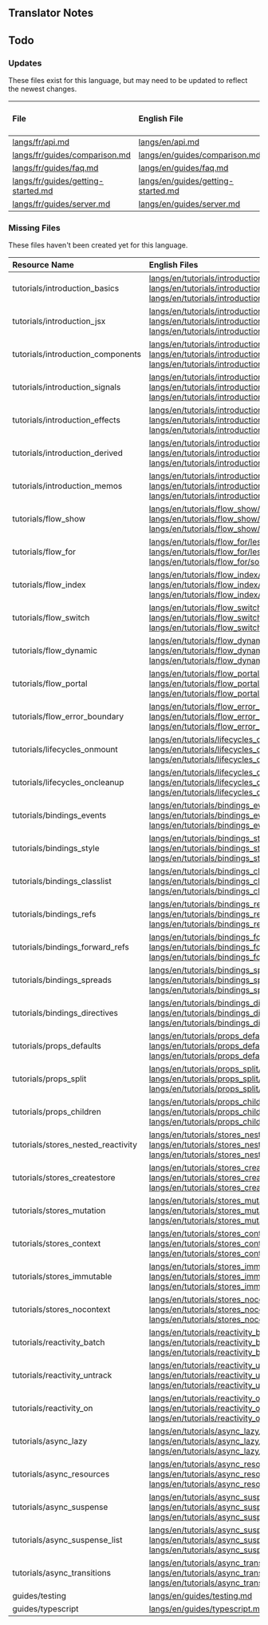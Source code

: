 
## Translator Notes

## Todo

### Updates  
These files exist for this language, but may need to be updated to reflect the newest changes.  
<!--MM:START (UPDATED:lang=fr) -->
| File                                                                                                                     | English File                                                                                                             | Last Updated (EN)                                                                                  | Last Updated (FR)                                                                                   |
| :----------------------------------------------------------------------------------------------------------------------- | :----------------------------------------------------------------------------------------------------------------------- | :------------------------------------------------------------------------------------------------- | :-------------------------------------------------------------------------------------------------- |
| [langs/fr/api.md](https://github.com/solidjs/solid-docs/tree/main/langs/fr/api.md)                                       | [langs/en/api.md](https://github.com/solidjs/solid-docs/tree/main/langs/en/api.md)                                       | [4/23/2022](https://github.com/solidjs/solid-docs/commit/3f6a6767d2921eac9c30958a4225a99bbb51cfde) | [10/22/2021](https://github.com/solidjs/solid-docs/commit/b3f7f9ecc9f3bab59726e0cb7a95deb3dfee612e) |
| [langs/fr/guides/comparison.md](https://github.com/solidjs/solid-docs/tree/main/langs/fr/guides/comparison.md)           | [langs/en/guides/comparison.md](https://github.com/solidjs/solid-docs/tree/main/langs/en/guides/comparison.md)           | [3/18/2022](https://github.com/solidjs/solid-docs/commit/b976903437785c5d4dea6426cec798ed761d15a5) | [12/16/2021](https://github.com/solidjs/solid-docs/commit/897dd8d2145dea1bf9e50a0c1365a898f08e23f4) |
| [langs/fr/guides/faq.md](https://github.com/solidjs/solid-docs/tree/main/langs/fr/guides/faq.md)                         | [langs/en/guides/faq.md](https://github.com/solidjs/solid-docs/tree/main/langs/en/guides/faq.md)                         | [3/19/2022](https://github.com/solidjs/solid-docs/commit/b7472de48fbd1034ff510b3456d1544d97b50e67) | [11/10/2021](https://github.com/solidjs/solid-docs/commit/fd3aaa5cf6df1e9e663e97a62e0b516ce6c8ca2f) |
| [langs/fr/guides/getting-started.md](https://github.com/solidjs/solid-docs/tree/main/langs/fr/guides/getting-started.md) | [langs/en/guides/getting-started.md](https://github.com/solidjs/solid-docs/tree/main/langs/en/guides/getting-started.md) | [2/20/2022](https://github.com/solidjs/solid-docs/commit/9899442872e96b8ed7736ed22f70fee5c2a9bbc8) | [1/9/2022](https://github.com/solidjs/solid-docs/commit/43dd6a8fa3f087892f0c9281553e56113d8f4b18)   |
| [langs/fr/guides/server.md](https://github.com/solidjs/solid-docs/tree/main/langs/fr/guides/server.md)                   | [langs/en/guides/server.md](https://github.com/solidjs/solid-docs/tree/main/langs/en/guides/server.md)                   | [1/10/2022](https://github.com/solidjs/solid-docs/commit/6208d0f611fa37e86d546f2ea11a147ee7c6e31f) | [10/22/2021](https://github.com/solidjs/solid-docs/commit/b3f7f9ecc9f3bab59726e0cb7a95deb3dfee612e) |

<!--MM:END-->
### Missing Files  
These files haven't been created yet for this language.  
<!--MM:START (CREATED:lang=fr) -->
| Resource Name                      | English Files                                                                                                                                                                                                                                                                                                                                                                                                                                                                                          |
| :--------------------------------- | :----------------------------------------------------------------------------------------------------------------------------------------------------------------------------------------------------------------------------------------------------------------------------------------------------------------------------------------------------------------------------------------------------------------------------------------------------------------------------------------------------- |
| tutorials/introduction_basics      | [langs/en/tutorials/introduction_basics/lesson.json](https://github.com/solidjs/solid-docs/tree/main/langs/en/tutorials/introduction_basics/lesson.json), [langs/en/tutorials/introduction_basics/lesson.md](https://github.com/solidjs/solid-docs/tree/main/langs/en/tutorials/introduction_basics/lesson.md), [langs/en/tutorials/introduction_basics/solved.json](https://github.com/solidjs/solid-docs/tree/main/langs/en/tutorials/introduction_basics/solved.json)                               |
| tutorials/introduction_jsx         | [langs/en/tutorials/introduction_jsx/lesson.json](https://github.com/solidjs/solid-docs/tree/main/langs/en/tutorials/introduction_jsx/lesson.json), [langs/en/tutorials/introduction_jsx/lesson.md](https://github.com/solidjs/solid-docs/tree/main/langs/en/tutorials/introduction_jsx/lesson.md), [langs/en/tutorials/introduction_jsx/solved.json](https://github.com/solidjs/solid-docs/tree/main/langs/en/tutorials/introduction_jsx/solved.json)                                                 |
| tutorials/introduction_components  | [langs/en/tutorials/introduction_components/lesson.json](https://github.com/solidjs/solid-docs/tree/main/langs/en/tutorials/introduction_components/lesson.json), [langs/en/tutorials/introduction_components/lesson.md](https://github.com/solidjs/solid-docs/tree/main/langs/en/tutorials/introduction_components/lesson.md), [langs/en/tutorials/introduction_components/solved.json](https://github.com/solidjs/solid-docs/tree/main/langs/en/tutorials/introduction_components/solved.json)       |
| tutorials/introduction_signals     | [langs/en/tutorials/introduction_signals/lesson.json](https://github.com/solidjs/solid-docs/tree/main/langs/en/tutorials/introduction_signals/lesson.json), [langs/en/tutorials/introduction_signals/lesson.md](https://github.com/solidjs/solid-docs/tree/main/langs/en/tutorials/introduction_signals/lesson.md), [langs/en/tutorials/introduction_signals/solved.json](https://github.com/solidjs/solid-docs/tree/main/langs/en/tutorials/introduction_signals/solved.json)                         |
| tutorials/introduction_effects     | [langs/en/tutorials/introduction_effects/lesson.json](https://github.com/solidjs/solid-docs/tree/main/langs/en/tutorials/introduction_effects/lesson.json), [langs/en/tutorials/introduction_effects/lesson.md](https://github.com/solidjs/solid-docs/tree/main/langs/en/tutorials/introduction_effects/lesson.md), [langs/en/tutorials/introduction_effects/solved.json](https://github.com/solidjs/solid-docs/tree/main/langs/en/tutorials/introduction_effects/solved.json)                         |
| tutorials/introduction_derived     | [langs/en/tutorials/introduction_derived/lesson.json](https://github.com/solidjs/solid-docs/tree/main/langs/en/tutorials/introduction_derived/lesson.json), [langs/en/tutorials/introduction_derived/lesson.md](https://github.com/solidjs/solid-docs/tree/main/langs/en/tutorials/introduction_derived/lesson.md), [langs/en/tutorials/introduction_derived/solved.json](https://github.com/solidjs/solid-docs/tree/main/langs/en/tutorials/introduction_derived/solved.json)                         |
| tutorials/introduction_memos       | [langs/en/tutorials/introduction_memos/lesson.json](https://github.com/solidjs/solid-docs/tree/main/langs/en/tutorials/introduction_memos/lesson.json), [langs/en/tutorials/introduction_memos/lesson.md](https://github.com/solidjs/solid-docs/tree/main/langs/en/tutorials/introduction_memos/lesson.md), [langs/en/tutorials/introduction_memos/solved.json](https://github.com/solidjs/solid-docs/tree/main/langs/en/tutorials/introduction_memos/solved.json)                                     |
| tutorials/flow_show                | [langs/en/tutorials/flow_show/lesson.json](https://github.com/solidjs/solid-docs/tree/main/langs/en/tutorials/flow_show/lesson.json), [langs/en/tutorials/flow_show/lesson.md](https://github.com/solidjs/solid-docs/tree/main/langs/en/tutorials/flow_show/lesson.md), [langs/en/tutorials/flow_show/solved.json](https://github.com/solidjs/solid-docs/tree/main/langs/en/tutorials/flow_show/solved.json)                                                                                           |
| tutorials/flow_for                 | [langs/en/tutorials/flow_for/lesson.json](https://github.com/solidjs/solid-docs/tree/main/langs/en/tutorials/flow_for/lesson.json), [langs/en/tutorials/flow_for/lesson.md](https://github.com/solidjs/solid-docs/tree/main/langs/en/tutorials/flow_for/lesson.md), [langs/en/tutorials/flow_for/solved.json](https://github.com/solidjs/solid-docs/tree/main/langs/en/tutorials/flow_for/solved.json)                                                                                                 |
| tutorials/flow_index               | [langs/en/tutorials/flow_index/lesson.json](https://github.com/solidjs/solid-docs/tree/main/langs/en/tutorials/flow_index/lesson.json), [langs/en/tutorials/flow_index/lesson.md](https://github.com/solidjs/solid-docs/tree/main/langs/en/tutorials/flow_index/lesson.md), [langs/en/tutorials/flow_index/solved.json](https://github.com/solidjs/solid-docs/tree/main/langs/en/tutorials/flow_index/solved.json)                                                                                     |
| tutorials/flow_switch              | [langs/en/tutorials/flow_switch/lesson.json](https://github.com/solidjs/solid-docs/tree/main/langs/en/tutorials/flow_switch/lesson.json), [langs/en/tutorials/flow_switch/lesson.md](https://github.com/solidjs/solid-docs/tree/main/langs/en/tutorials/flow_switch/lesson.md), [langs/en/tutorials/flow_switch/solved.json](https://github.com/solidjs/solid-docs/tree/main/langs/en/tutorials/flow_switch/solved.json)                                                                               |
| tutorials/flow_dynamic             | [langs/en/tutorials/flow_dynamic/lesson.json](https://github.com/solidjs/solid-docs/tree/main/langs/en/tutorials/flow_dynamic/lesson.json), [langs/en/tutorials/flow_dynamic/lesson.md](https://github.com/solidjs/solid-docs/tree/main/langs/en/tutorials/flow_dynamic/lesson.md), [langs/en/tutorials/flow_dynamic/solved.json](https://github.com/solidjs/solid-docs/tree/main/langs/en/tutorials/flow_dynamic/solved.json)                                                                         |
| tutorials/flow_portal              | [langs/en/tutorials/flow_portal/lesson.json](https://github.com/solidjs/solid-docs/tree/main/langs/en/tutorials/flow_portal/lesson.json), [langs/en/tutorials/flow_portal/lesson.md](https://github.com/solidjs/solid-docs/tree/main/langs/en/tutorials/flow_portal/lesson.md), [langs/en/tutorials/flow_portal/solved.json](https://github.com/solidjs/solid-docs/tree/main/langs/en/tutorials/flow_portal/solved.json)                                                                               |
| tutorials/flow_error_boundary      | [langs/en/tutorials/flow_error_boundary/lesson.json](https://github.com/solidjs/solid-docs/tree/main/langs/en/tutorials/flow_error_boundary/lesson.json), [langs/en/tutorials/flow_error_boundary/lesson.md](https://github.com/solidjs/solid-docs/tree/main/langs/en/tutorials/flow_error_boundary/lesson.md), [langs/en/tutorials/flow_error_boundary/solved.json](https://github.com/solidjs/solid-docs/tree/main/langs/en/tutorials/flow_error_boundary/solved.json)                               |
| tutorials/lifecycles_onmount       | [langs/en/tutorials/lifecycles_onmount/lesson.json](https://github.com/solidjs/solid-docs/tree/main/langs/en/tutorials/lifecycles_onmount/lesson.json), [langs/en/tutorials/lifecycles_onmount/lesson.md](https://github.com/solidjs/solid-docs/tree/main/langs/en/tutorials/lifecycles_onmount/lesson.md), [langs/en/tutorials/lifecycles_onmount/solved.json](https://github.com/solidjs/solid-docs/tree/main/langs/en/tutorials/lifecycles_onmount/solved.json)                                     |
| tutorials/lifecycles_oncleanup     | [langs/en/tutorials/lifecycles_oncleanup/lesson.json](https://github.com/solidjs/solid-docs/tree/main/langs/en/tutorials/lifecycles_oncleanup/lesson.json), [langs/en/tutorials/lifecycles_oncleanup/lesson.md](https://github.com/solidjs/solid-docs/tree/main/langs/en/tutorials/lifecycles_oncleanup/lesson.md), [langs/en/tutorials/lifecycles_oncleanup/solved.json](https://github.com/solidjs/solid-docs/tree/main/langs/en/tutorials/lifecycles_oncleanup/solved.json)                         |
| tutorials/bindings_events          | [langs/en/tutorials/bindings_events/lesson.json](https://github.com/solidjs/solid-docs/tree/main/langs/en/tutorials/bindings_events/lesson.json), [langs/en/tutorials/bindings_events/lesson.md](https://github.com/solidjs/solid-docs/tree/main/langs/en/tutorials/bindings_events/lesson.md), [langs/en/tutorials/bindings_events/solved.json](https://github.com/solidjs/solid-docs/tree/main/langs/en/tutorials/bindings_events/solved.json)                                                       |
| tutorials/bindings_style           | [langs/en/tutorials/bindings_style/lesson.json](https://github.com/solidjs/solid-docs/tree/main/langs/en/tutorials/bindings_style/lesson.json), [langs/en/tutorials/bindings_style/lesson.md](https://github.com/solidjs/solid-docs/tree/main/langs/en/tutorials/bindings_style/lesson.md), [langs/en/tutorials/bindings_style/solved.json](https://github.com/solidjs/solid-docs/tree/main/langs/en/tutorials/bindings_style/solved.json)                                                             |
| tutorials/bindings_classlist       | [langs/en/tutorials/bindings_classlist/lesson.json](https://github.com/solidjs/solid-docs/tree/main/langs/en/tutorials/bindings_classlist/lesson.json), [langs/en/tutorials/bindings_classlist/lesson.md](https://github.com/solidjs/solid-docs/tree/main/langs/en/tutorials/bindings_classlist/lesson.md), [langs/en/tutorials/bindings_classlist/solved.json](https://github.com/solidjs/solid-docs/tree/main/langs/en/tutorials/bindings_classlist/solved.json)                                     |
| tutorials/bindings_refs            | [langs/en/tutorials/bindings_refs/lesson.json](https://github.com/solidjs/solid-docs/tree/main/langs/en/tutorials/bindings_refs/lesson.json), [langs/en/tutorials/bindings_refs/lesson.md](https://github.com/solidjs/solid-docs/tree/main/langs/en/tutorials/bindings_refs/lesson.md), [langs/en/tutorials/bindings_refs/solved.json](https://github.com/solidjs/solid-docs/tree/main/langs/en/tutorials/bindings_refs/solved.json)                                                                   |
| tutorials/bindings_forward_refs    | [langs/en/tutorials/bindings_forward_refs/lesson.json](https://github.com/solidjs/solid-docs/tree/main/langs/en/tutorials/bindings_forward_refs/lesson.json), [langs/en/tutorials/bindings_forward_refs/lesson.md](https://github.com/solidjs/solid-docs/tree/main/langs/en/tutorials/bindings_forward_refs/lesson.md), [langs/en/tutorials/bindings_forward_refs/solved.json](https://github.com/solidjs/solid-docs/tree/main/langs/en/tutorials/bindings_forward_refs/solved.json)                   |
| tutorials/bindings_spreads         | [langs/en/tutorials/bindings_spreads/lesson.json](https://github.com/solidjs/solid-docs/tree/main/langs/en/tutorials/bindings_spreads/lesson.json), [langs/en/tutorials/bindings_spreads/lesson.md](https://github.com/solidjs/solid-docs/tree/main/langs/en/tutorials/bindings_spreads/lesson.md), [langs/en/tutorials/bindings_spreads/solved.json](https://github.com/solidjs/solid-docs/tree/main/langs/en/tutorials/bindings_spreads/solved.json)                                                 |
| tutorials/bindings_directives      | [langs/en/tutorials/bindings_directives/lesson.json](https://github.com/solidjs/solid-docs/tree/main/langs/en/tutorials/bindings_directives/lesson.json), [langs/en/tutorials/bindings_directives/lesson.md](https://github.com/solidjs/solid-docs/tree/main/langs/en/tutorials/bindings_directives/lesson.md), [langs/en/tutorials/bindings_directives/solved.json](https://github.com/solidjs/solid-docs/tree/main/langs/en/tutorials/bindings_directives/solved.json)                               |
| tutorials/props_defaults           | [langs/en/tutorials/props_defaults/lesson.json](https://github.com/solidjs/solid-docs/tree/main/langs/en/tutorials/props_defaults/lesson.json), [langs/en/tutorials/props_defaults/lesson.md](https://github.com/solidjs/solid-docs/tree/main/langs/en/tutorials/props_defaults/lesson.md), [langs/en/tutorials/props_defaults/solved.json](https://github.com/solidjs/solid-docs/tree/main/langs/en/tutorials/props_defaults/solved.json)                                                             |
| tutorials/props_split              | [langs/en/tutorials/props_split/lesson.json](https://github.com/solidjs/solid-docs/tree/main/langs/en/tutorials/props_split/lesson.json), [langs/en/tutorials/props_split/lesson.md](https://github.com/solidjs/solid-docs/tree/main/langs/en/tutorials/props_split/lesson.md), [langs/en/tutorials/props_split/solved.json](https://github.com/solidjs/solid-docs/tree/main/langs/en/tutorials/props_split/solved.json)                                                                               |
| tutorials/props_children           | [langs/en/tutorials/props_children/lesson.json](https://github.com/solidjs/solid-docs/tree/main/langs/en/tutorials/props_children/lesson.json), [langs/en/tutorials/props_children/lesson.md](https://github.com/solidjs/solid-docs/tree/main/langs/en/tutorials/props_children/lesson.md), [langs/en/tutorials/props_children/solved.json](https://github.com/solidjs/solid-docs/tree/main/langs/en/tutorials/props_children/solved.json)                                                             |
| tutorials/stores_nested_reactivity | [langs/en/tutorials/stores_nested_reactivity/lesson.json](https://github.com/solidjs/solid-docs/tree/main/langs/en/tutorials/stores_nested_reactivity/lesson.json), [langs/en/tutorials/stores_nested_reactivity/lesson.md](https://github.com/solidjs/solid-docs/tree/main/langs/en/tutorials/stores_nested_reactivity/lesson.md), [langs/en/tutorials/stores_nested_reactivity/solved.json](https://github.com/solidjs/solid-docs/tree/main/langs/en/tutorials/stores_nested_reactivity/solved.json) |
| tutorials/stores_createstore       | [langs/en/tutorials/stores_createstore/lesson.json](https://github.com/solidjs/solid-docs/tree/main/langs/en/tutorials/stores_createstore/lesson.json), [langs/en/tutorials/stores_createstore/lesson.md](https://github.com/solidjs/solid-docs/tree/main/langs/en/tutorials/stores_createstore/lesson.md), [langs/en/tutorials/stores_createstore/solved.json](https://github.com/solidjs/solid-docs/tree/main/langs/en/tutorials/stores_createstore/solved.json)                                     |
| tutorials/stores_mutation          | [langs/en/tutorials/stores_mutation/lesson.json](https://github.com/solidjs/solid-docs/tree/main/langs/en/tutorials/stores_mutation/lesson.json), [langs/en/tutorials/stores_mutation/lesson.md](https://github.com/solidjs/solid-docs/tree/main/langs/en/tutorials/stores_mutation/lesson.md), [langs/en/tutorials/stores_mutation/solved.json](https://github.com/solidjs/solid-docs/tree/main/langs/en/tutorials/stores_mutation/solved.json)                                                       |
| tutorials/stores_context           | [langs/en/tutorials/stores_context/lesson.json](https://github.com/solidjs/solid-docs/tree/main/langs/en/tutorials/stores_context/lesson.json), [langs/en/tutorials/stores_context/lesson.md](https://github.com/solidjs/solid-docs/tree/main/langs/en/tutorials/stores_context/lesson.md), [langs/en/tutorials/stores_context/solved.json](https://github.com/solidjs/solid-docs/tree/main/langs/en/tutorials/stores_context/solved.json)                                                             |
| tutorials/stores_immutable         | [langs/en/tutorials/stores_immutable/lesson.json](https://github.com/solidjs/solid-docs/tree/main/langs/en/tutorials/stores_immutable/lesson.json), [langs/en/tutorials/stores_immutable/lesson.md](https://github.com/solidjs/solid-docs/tree/main/langs/en/tutorials/stores_immutable/lesson.md), [langs/en/tutorials/stores_immutable/solved.json](https://github.com/solidjs/solid-docs/tree/main/langs/en/tutorials/stores_immutable/solved.json)                                                 |
| tutorials/stores_nocontext         | [langs/en/tutorials/stores_nocontext/lesson.json](https://github.com/solidjs/solid-docs/tree/main/langs/en/tutorials/stores_nocontext/lesson.json), [langs/en/tutorials/stores_nocontext/lesson.md](https://github.com/solidjs/solid-docs/tree/main/langs/en/tutorials/stores_nocontext/lesson.md), [langs/en/tutorials/stores_nocontext/solved.json](https://github.com/solidjs/solid-docs/tree/main/langs/en/tutorials/stores_nocontext/solved.json)                                                 |
| tutorials/reactivity_batch         | [langs/en/tutorials/reactivity_batch/lesson.json](https://github.com/solidjs/solid-docs/tree/main/langs/en/tutorials/reactivity_batch/lesson.json), [langs/en/tutorials/reactivity_batch/lesson.md](https://github.com/solidjs/solid-docs/tree/main/langs/en/tutorials/reactivity_batch/lesson.md), [langs/en/tutorials/reactivity_batch/solved.json](https://github.com/solidjs/solid-docs/tree/main/langs/en/tutorials/reactivity_batch/solved.json)                                                 |
| tutorials/reactivity_untrack       | [langs/en/tutorials/reactivity_untrack/lesson.json](https://github.com/solidjs/solid-docs/tree/main/langs/en/tutorials/reactivity_untrack/lesson.json), [langs/en/tutorials/reactivity_untrack/lesson.md](https://github.com/solidjs/solid-docs/tree/main/langs/en/tutorials/reactivity_untrack/lesson.md), [langs/en/tutorials/reactivity_untrack/solved.json](https://github.com/solidjs/solid-docs/tree/main/langs/en/tutorials/reactivity_untrack/solved.json)                                     |
| tutorials/reactivity_on            | [langs/en/tutorials/reactivity_on/lesson.json](https://github.com/solidjs/solid-docs/tree/main/langs/en/tutorials/reactivity_on/lesson.json), [langs/en/tutorials/reactivity_on/lesson.md](https://github.com/solidjs/solid-docs/tree/main/langs/en/tutorials/reactivity_on/lesson.md), [langs/en/tutorials/reactivity_on/solved.json](https://github.com/solidjs/solid-docs/tree/main/langs/en/tutorials/reactivity_on/solved.json)                                                                   |
| tutorials/async_lazy               | [langs/en/tutorials/async_lazy/lesson.json](https://github.com/solidjs/solid-docs/tree/main/langs/en/tutorials/async_lazy/lesson.json), [langs/en/tutorials/async_lazy/lesson.md](https://github.com/solidjs/solid-docs/tree/main/langs/en/tutorials/async_lazy/lesson.md), [langs/en/tutorials/async_lazy/solved.json](https://github.com/solidjs/solid-docs/tree/main/langs/en/tutorials/async_lazy/solved.json)                                                                                     |
| tutorials/async_resources          | [langs/en/tutorials/async_resources/lesson.json](https://github.com/solidjs/solid-docs/tree/main/langs/en/tutorials/async_resources/lesson.json), [langs/en/tutorials/async_resources/lesson.md](https://github.com/solidjs/solid-docs/tree/main/langs/en/tutorials/async_resources/lesson.md), [langs/en/tutorials/async_resources/solved.json](https://github.com/solidjs/solid-docs/tree/main/langs/en/tutorials/async_resources/solved.json)                                                       |
| tutorials/async_suspense           | [langs/en/tutorials/async_suspense/lesson.json](https://github.com/solidjs/solid-docs/tree/main/langs/en/tutorials/async_suspense/lesson.json), [langs/en/tutorials/async_suspense/lesson.md](https://github.com/solidjs/solid-docs/tree/main/langs/en/tutorials/async_suspense/lesson.md), [langs/en/tutorials/async_suspense/solved.json](https://github.com/solidjs/solid-docs/tree/main/langs/en/tutorials/async_suspense/solved.json)                                                             |
| tutorials/async_suspense_list      | [langs/en/tutorials/async_suspense_list/lesson.json](https://github.com/solidjs/solid-docs/tree/main/langs/en/tutorials/async_suspense_list/lesson.json), [langs/en/tutorials/async_suspense_list/lesson.md](https://github.com/solidjs/solid-docs/tree/main/langs/en/tutorials/async_suspense_list/lesson.md), [langs/en/tutorials/async_suspense_list/solved.json](https://github.com/solidjs/solid-docs/tree/main/langs/en/tutorials/async_suspense_list/solved.json)                               |
| tutorials/async_transitions        | [langs/en/tutorials/async_transitions/lesson.json](https://github.com/solidjs/solid-docs/tree/main/langs/en/tutorials/async_transitions/lesson.json), [langs/en/tutorials/async_transitions/lesson.md](https://github.com/solidjs/solid-docs/tree/main/langs/en/tutorials/async_transitions/lesson.md), [langs/en/tutorials/async_transitions/solved.json](https://github.com/solidjs/solid-docs/tree/main/langs/en/tutorials/async_transitions/solved.json)                                           |
| guides/testing                     | [langs/en/guides/testing.md](https://github.com/solidjs/solid-docs/tree/main/langs/en/guides/testing.md)                                                                                                                                                                                                                                                                                                                                                                                               |
| guides/typescript                  | [langs/en/guides/typescript.md](https://github.com/solidjs/solid-docs/tree/main/langs/en/guides/typescript.md)                                                                                                                                                                                                                                                                                                                                                                                         |

<!--MM:END-->
        